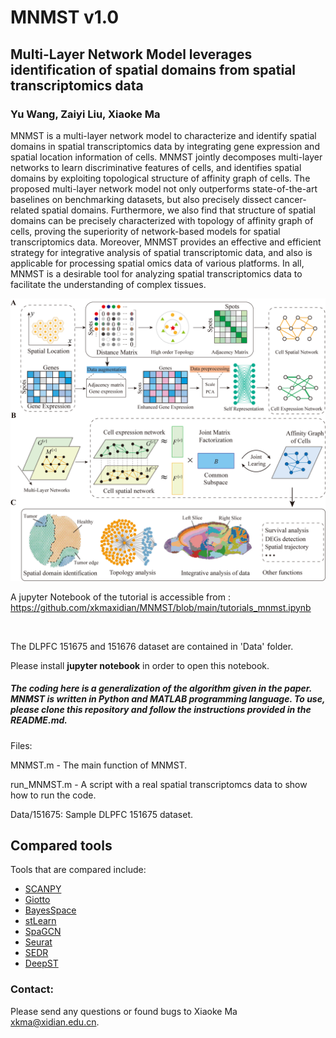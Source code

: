 # MNMST v1.0

## Multi-Layer Network Model leverages identification of spatial domains from spatial transcriptomics data

###  Yu Wang, Zaiyi Liu, Xiaoke Ma

MNMST is a multi-layer network model to characterize and identify spatial domains in spatial transcriptomics data by integrating gene expression and spatial location information of cells. MNMST jointly decomposes multi-layer networks to learn discriminative features of cells, and identifies spatial domains by exploiting topological structure of affinity graph of cells. The proposed multi-layer network model not only outperforms state-of-the-art baselines on benchmarking datasets, but also precisely dissect cancer-related spatial domains. Furthermore, we also find that structure of spatial domains can be precisely characterized with topology of affinity graph of cells, proving the superiority of network-based models for spatial transcriptomics data. Moreover, MNMST provides an effective and efficient strategy for integrative analysis of spatial transcriptomic data, and also is applicable for processing spatial omics data of various platforms. In all, MNMST is a desirable tool for analyzing spatial transcriptomics data to facilitate the understanding of complex tissues.

![MNMST workflow](docs/MNMST.png)

A jupyter Notebook of the tutorial is accessible from : 
<br>
https://github.com/xkmaxidian/MNMST/blob/main/tutorials_mnmst.ipynb

<br>

The DLPFC 151675 and 151676 dataset are contained in 'Data' folder.

Please install **jupyter notebook** in order to open this notebook.



##### The coding here is a generalization of the algorithm given in the paper. MNMST is written in Python and MATLAB programming language. To use, please clone this repository and follow the instructions provided in the README.md.

Files:

MNMST.m - The main function of MNMST.

run_MNMST.m - A script with a real spatial transcriptomcs data to show how to run the code.

Data/151675: Sample DLPFC 151675 dataset.



## Compared tools

Tools that are compared include: 

* [SCANPY](https://github.com/scverse/scanpy-tutorials)
* [Giotto](https://github.com/drieslab/Giotto)
* [BayesSpace](https://github.com/edward130603/BayesSpace)
* [stLearn](https://github.com/BiomedicalMachineLearning/stLearn)
* [SpaGCN](https://github.com/jianhuupenn/SpaGCN)
* [Seurat](https://github.com/satijalab/seurat)
* [SEDR](https://github.com/JinmiaoChenLab/SEDR/)
* [DeepST](https://github.com/JiangBioLab/DeepST)

### Contact:

Please send any questions or found bugs to Xiaoke Ma [xkma@xidian.edu.cn](mailto:xkma@xidian.edu.cn).
